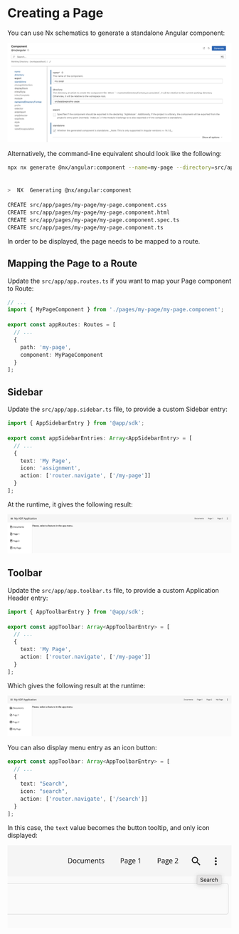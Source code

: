 # Creating a Page

You can use Nx schematics to generate a standalone Angular component:

![Creating a Page](./images/creating-a-page.png)

Alternatively, the command-line equivalent should look like the following:

```sh
npx nx generate @nx/angular:component --name=my-page --directory=src/app/pages/my-page --standalone=true --nameAndDirectoryFormat=as-provided --no-interactive


>  NX  Generating @nx/angular:component

CREATE src/app/pages/my-page/my-page.component.css
CREATE src/app/pages/my-page/my-page.component.html
CREATE src/app/pages/my-page/my-page.component.spec.ts
CREATE src/app/pages/my-page/my-page.component.ts
```

In order to be displayed, the page needs to be mapped to a route. 

## Mapping the Page to a Route

Update the `src/app/app.routes.ts` if you want to map your Page component to Route:

```ts
// ...
import { MyPageComponent } from './pages/my-page/my-page.component';

export const appRoutes: Routes = [
  // ...
  {
    path: 'my-page',
    component: MyPageComponent
  }
];
```

## Sidebar

Update the `src/app/app.sidebar.ts` file, to provide a custom Sidebar entry:

```ts
import { AppSidebarEntry } from '@app/sdk';

export const appSidebarEntries: Array<AppSidebarEntry> = [
  // ...
  {
    text: 'My Page',
    icon: 'assignment',
    action: ['router.navigate', ['/my-page']]
  }
];
```

At the runtime, it gives the following result:

![Custom Sidebar Entry](./images/custom-sidebar-entry.png)

## Toolbar

Update the `src/app/app.toolbar.ts` file, to provide a custom Application Header entry:

```ts
import { AppToolbarEntry } from '@app/sdk';

export const appToolbar: Array<AppToolbarEntry> = [
  // ...
  {
    text: 'My Page',
    action: ['router.navigate', ['/my-page']]
  }
];
```

Which gives the following result at the runtime:

![Custom App Toolbar Entry](./images/custom-app-menu-entry.png)

You can also display menu entry as an icon button:

```ts
export const appToolbar: Array<AppToolbarEntry> = [
  // ...
  {
    text: "Search",
    icon: "search",
    action: ['router.navigate', ['/search']]
  }
];
```

In this case, the `text` value becomes the button tooltip, and only icon displayed:

![Header icon button](./images/header-icon-button.png)
